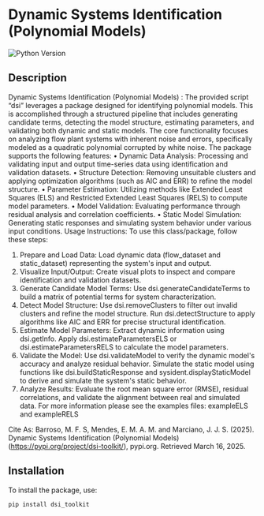 # Dynamic Systems Identification (Polynomial Models)

![Python Version](https://img.shields.io/badge/python-3.8%2B-blue)

## Description
Dynamic Systems Identification (Polynomial Models) :
The provided script “dsi” leverages a package designed for identifying polynomial models. This is accomplished through a structured pipeline that includes generating candidate terms, detecting the model structure, estimating parameters, and validating both dynamic and static models. The core functionality focuses on analyzing flow plant systems with inherent noise and errors, specifically modeled as a quadratic polynomial corrupted by white noise.
The package supports the following features:
•	Dynamic Data Analysis: Processing and validating input and output time-series data using identification and validation datasets.
•	Structure Detection: Removing unsuitable clusters and applying optimization algorithms (such as AIC and ERR) to refine the model structure.
•	Parameter Estimation: Utilizing methods like Extended Least Squares (ELS) and Restricted Extended Least Squares (RELS) to compute model parameters.
•	Model Validation: Evaluating performance through residual analysis and correlation coefficients.
•	Static Model Simulation: Generating static responses and simulating system behavior under various input conditions.
Usage Instructions:
To use this class/package, follow these steps:
1.	Prepare and Load Data: Load dynamic data (flow_dataset and static_dataset) representing the system's input and output.
2.	Visualize Input/Output: Create visual plots to inspect and compare identification and validation datasets.
3.	Generate Candidate Model Terms: Use dsi.generateCandidateTerms to build a matrix of potential terms for system characterization.
4.	Detect Model Structure:
	    Use dsi.removeClusters to filter out invalid clusters and refine the model structure.
	    Run dsi.detectStructure to apply algorithms like AIC and ERR for precise structural identification.
5.	Estimate Model Parameters:
            Extract dynamic information using dsi.getInfo.
            Apply dsi.estimateParametersELS or  dsi.estimateParametersRELS to calculate the model parameters.
6.	Validate the Model:
            Use dsi.validateModel to verify the dynamic model's accuracy and analyze residual behavior.
            Simulate the static model using functions like dsi.buildStaticResponse and sysident.displayStaticModel to derive and simulate the system's static behavior.
7.	Analyze Results: Evaluate the root mean square error (RMSE), residual correlations, and validate the alignment between real and simulated data.
For more information please see the examples files: exampleELS and exampleRELS

Cite As:
Barroso, M. F. S, Mendes, E. M. A. M. and Marciano, J. J. S. (2025). Dynamic Systems Identification (Polynomial Models) (https://pypi.org/project/dsi-toolkit/), pypi.org. Retrieved March 16, 2025.
## Installation
To install the package, use:
```sh
pip install dsi_toolkit
